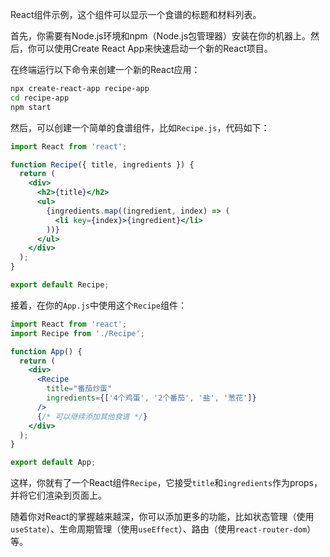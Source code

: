 React组件示例，这个组件可以显示一个食谱的标题和材料列表。

首先，你需要有Node.js环境和npm（Node.js包管理器）安装在你的机器上。然后，你可以使用Create React App来快速启动一个新的React项目。

在终端运行以下命令来创建一个新的React应用：

```bash
npx create-react-app recipe-app
cd recipe-app
npm start
```

然后，可以创建一个简单的食谱组件，比如`Recipe.js`，代码如下：

```jsx
import React from 'react';

function Recipe({ title, ingredients }) {
  return (
    <div>
      <h2>{title}</h2>
      <ul>
        {ingredients.map((ingredient, index) => (
          <li key={index}>{ingredient}</li>
        ))}
      </ul>
    </div>
  );
}

export default Recipe;
```

接着，在你的`App.js`中使用这个`Recipe`组件：

```jsx
import React from 'react';
import Recipe from './Recipe';

function App() {
  return (
    <div>
      <Recipe
        title="番茄炒蛋"
        ingredients={['4个鸡蛋', '2个番茄', '盐', '葱花']}
      />
      {/* 可以继续添加其他食谱 */}
    </div>
  );
}

export default App;
```

这样，你就有了一个React组件`Recipe`，它接受`title`和`ingredients`作为props，并将它们渲染到页面上。

随着你对React的掌握越来越深，你可以添加更多的功能，比如状态管理（使用`useState`）、生命周期管理（使用`useEffect`）、路由（使用`react-router-dom`）等。
